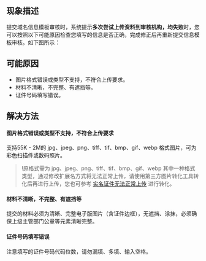 
## 现象描述
提交域名信息模板审核时，系统提示**多次尝试上传资料到审核机构，均失败**时，您可以按照以下可能原因检查您填写的信息是否正确，完成修正后再重新提交信息模板审核。如下图所示：

## 可能原因
- 图片格式错误或类型不支持，不符合上传要求。
- 材料不清晰，不完整、有遮挡等。
- 证件号码填写错误。

## 解决方法
#### 图片格式错误或类型不支持，不符合上传要求
支持55K - 2M的 jpg、jpeg、png、tiff、tif、bmp、gif、webp 格式图片，可为彩色扫描件或数码照片。
>!原格式需为 jpg、jpeg、png、tiff、tif、bmp、gif、webp 其中一种格式类型，通过修改扩展名方式将无法正常上传，请使用第三方图片转化工具转化后再进行上传，您也可参考 [实名证件无法正常上传](https://cloud.tencent.com/document/product/242/61993) 进行转化。


#### 材料不清晰，不完整、有遮挡等
提交的材料必须为清晰、完整电子版图片（含证件边框），无遮挡、涂抹，必须确保上级主管部门公章等元素清晰完整。

#### 证件号码填写错误
注意填写的证件号码代码位数，请勿漏填、多填、输入空格。
